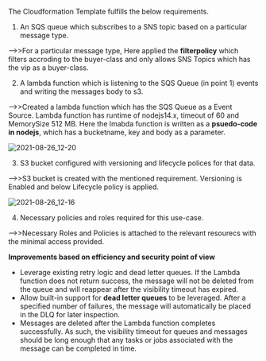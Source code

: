 The Cloudformation Template fulfills the below requirements.

1. An SQS queue which subscribes to a SNS topic based on a particular message type.

-->>For a particular message type, Here applied the **filterpolicy** which filters accroding to the buyer-class and only allows SNS Topics which has the vip as a buyer-class.



2. A lambda function which is listening to the SQS Queue (in point 1) events and writing the
messages body to s3.

-->>Created a lambda function which has the SQS Queue as a Event Source. Lambda function has runtime of nodejs14.x, timeout of 60 and MemorySize 512 MB. Here the lmabda function is written as a **psuedo-code in nodejs**, which has a bucketname, key and body as a parameter.

![2021-08-26_12-20](https://user-images.githubusercontent.com/28305636/130914973-cd0d3549-f239-4812-9897-5c186b9cdcea.png)



3. S3 bucket configured with versioning and lifecycle polices for that data.

-->>S3 bucket is created with the mentioned requirement. Versioning is Enabled and below Lifecycle policy is applied.

![2021-08-26_12-16](https://user-images.githubusercontent.com/28305636/130914709-579492a6-e0d4-4f0b-9348-8d5553fad538.png)



4. Necessary policies and roles required for this use-case.

-->>Necessary Roles and Policies is attached to the relevant resourecs with the minimal access provided.


**Improvements based on efficiency and security point of view**
* Leverage existing retry logic and dead letter queues. If the Lambda function does not return success, the message will not be deleted from the queue and will reappear after the visibility timeout has expired.
* Allow built-in support for **dead letter queues** to be leveraged. After a specified number of failures, the message will automatically be placed in the DLQ for later inspection.
* Messages are deleted after the Lambda function completes successfully. As such, the visibility timeout for queues and messages should be long enough that any tasks or jobs associated with the message can be completed in time.
